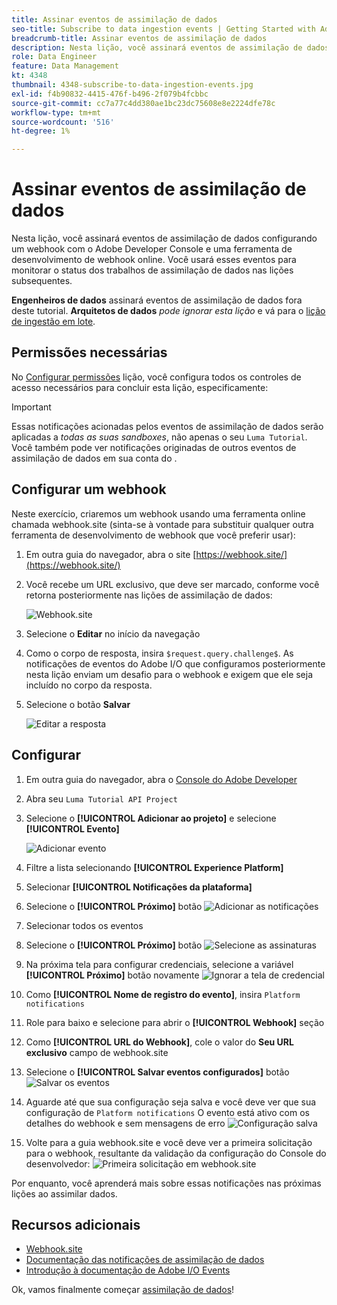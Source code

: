 ```yaml
---
title: Assinar eventos de assimilação de dados
seo-title: Subscribe to data ingestion events | Getting Started with Adobe Experience Platform for Data Architects and Data Engineers
breadcrumb-title: Assinar eventos de assimilação de dados
description: Nesta lição, você assinará eventos de assimilação de dados configurando um webhook com o Adobe Developer Console e uma ferramenta de desenvolvimento de webhook online. Você usará esses eventos para monitorar o status dos trabalhos de assimilação de dados nas lições subsequentes.
role: Data Engineer
feature: Data Management
kt: 4348
thumbnail: 4348-subscribe-to-data-ingestion-events.jpg
exl-id: f4b90832-4415-476f-b496-2f079b4fcbbc
source-git-commit: cc7a77c4dd380ae1bc23dc75608e8e2224dfe78c
workflow-type: tm+mt
source-wordcount: '516'
ht-degree: 1%

---
```


# Assinar eventos de assimilação de dados

<!--25min-->

Nesta lição, você assinará eventos de assimilação de dados configurando um webhook com o Adobe Developer Console e uma ferramenta de desenvolvimento de webhook online. Você usará esses eventos para monitorar o status dos trabalhos de assimilação de dados nas lições subsequentes.

**Engenheiros de dados** assinará eventos de assimilação de dados fora deste tutorial.
**Arquitetos de dados** _pode ignorar esta lição_ e vá para o [lição de ingestão em lote](ingest-batch-data.md).

## Permissões necessárias

No [Configurar permissões](configure-permissions.md) lição, você configura todos os controles de acesso necessários para concluir esta lição, especificamente:

<!--* Developer-role access to the `Luma Tutorial Platform` product profile (for API)
-->

>[!IMPORTANT]
>
> Essas notificações acionadas pelos eventos de assimilação de dados serão aplicadas a _todas as suas sandboxes_, não apenas o seu `Luma Tutorial`. Você também pode ver notificações originadas de outros eventos de assimilação de dados em sua conta do .


## Configurar um webhook

Neste exercício, criaremos um webhook usando uma ferramenta online chamada webhook.site (sinta-se à vontade para substituir qualquer outra ferramenta de desenvolvimento de webhook que você preferir usar):

1. Em outra guia do navegador, abra o site [https://webhook.site/](https://webhook.site/)
1. Você recebe um URL exclusivo, que deve ser marcado, conforme você retorna posteriormente nas lições de assimilação de dados:

   ![Webhook.site](assets/ioevents-webhook-home.png)
1. Selecione o **Editar** no início da navegação
1. Como o corpo de resposta, insira `$request.query.challenge$`. As notificações de eventos do Adobe I/O que configuramos posteriormente nesta lição enviam um desafio para o webhook e exigem que ele seja incluído no corpo da resposta.
1. Selecione o botão **Salvar**

   ![Editar a resposta](assets/ioevents-webhook-editResponse.png)

## Configurar

1. Em outra guia do navegador, abra o [Console do Adobe Developer](https://console.adobe.io/)
1. Abra seu `Luma Tutorial API Project`
1. Selecione o **[!UICONTROL Adicionar ao projeto]** e selecione **[!UICONTROL Evento]**

   ![Adicionar evento](assets/ioevents-addEvents.png)
1. Filtre a lista selecionando **[!UICONTROL Experience Platform]**
1. Selecionar **[!UICONTROL Notificações da plataforma]**
1. Selecione o **[!UICONTROL Próximo]** botão
   ![Adicionar as notificações](assets/ioevents-addNotifications.png)
1. Selecionar todos os eventos
1. Selecione o **[!UICONTROL Próximo]** botão
   ![Selecione as assinaturas](assets/ioevents-addSubscriptions.png)
1. Na próxima tela para configurar credenciais, selecione a variável **[!UICONTROL Próximo]** botão novamente
   ![Ignorar a tela de credencial](assets/ioevents-clickNext.png)
1. Como **[!UICONTROL Nome de registro do evento]**, insira `Platform notifications`
1. Role para baixo e selecione para abrir o **[!UICONTROL Webhook]** seção
1. Como **[!UICONTROL URL do Webhook]**, cole o valor do **Seu URL exclusivo** campo de webhook.site
1. Selecione o **[!UICONTROL Salvar eventos configurados]** botão
   ![Salvar os eventos](assets/ioevents-addWebhook.png)
1. Aguarde até que sua configuração seja salva e você deve ver que sua configuração de `Platform notifications` O evento está ativo com os detalhes do webhook e sem mensagens de erro
   ![Configuração salva](assets/ioevents-webhookConfigured.png)
1. Volte para a guia webhook.site e você deve ver a primeira solicitação para o webhook, resultante da validação da configuração do Console do desenvolvedor:
   ![Primeira solicitação em webhook.site](assets/ioevents-webhook-firstRequest.png)

Por enquanto, você aprenderá mais sobre essas notificações nas próximas lições ao assimilar dados.

## Recursos adicionais

* [Webhook.site](https://webhook.site/)
* [Documentação das notificações de assimilação de dados](https://experienceleague.adobe.com/docs/experience-platform/ingestion/quality/subscribe-events.html)
* [Introdução à documentação de Adobe I/O Events](https://www.adobe.io/apis/experienceplatform/events/docs.html)

Ok, vamos finalmente começar [assimilação de dados](ingest-batch-data.md)!
